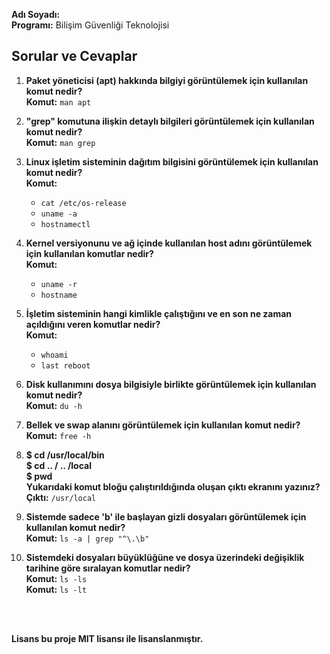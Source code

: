 **Adı Soyadı:**   
**Programı:** Bilişim Güvenliği Teknolojisi  

## Sorular ve Cevaplar

1. **Paket yöneticisi (apt) hakkında bilgiyi görüntülemek için kullanılan komut nedir?**  
   **Komut:** `man apt`

2. **"grep" komutuna ilişkin detaylı bilgileri görüntülemek için kullanılan komut nedir?**  
   **Komut:** `man grep`

3. **Linux işletim sisteminin dağıtım bilgisini görüntülemek için kullanılan komut nedir?**  
   **Komut:** 
   - `cat /etc/os-release`
   - `uname -a`
   - `hostnamectl`

4. **Kernel versiyonunu ve ağ içinde kullanılan host adını görüntülemek için kullanılan komutlar nedir?**  
   **Komut:** 
   - `uname -r`
   - `hostname`

5. **İşletim sisteminin hangi kimlikle çalıştığını ve en son ne zaman açıldığını veren komutlar nedir?**  
   **Komut:** 
   - `whoami`
   - `last reboot`

6. **Disk kullanımını dosya bilgisiyle birlikte görüntülemek için kullanılan komut nedir?**  
   **Komut:** `du -h`

7. **Bellek ve swap alanını görüntülemek için kullanılan komut nedir?**  
   **Komut:** `free -h`
   
8. **$ cd /usr/local/bin**
   <br>
   **$ cd .. / .. /local**
   <br>
   **$ pwd**
   <br>
   **Yukarıdaki komut bloğu çalıştırıldığında oluşan çıktı ekranını yazınız?**
   <br>
   **Çıktı:** `/usr/local`
   
9. **Sistemde sadece 'b' ile başlayan gizli dosyaları görüntülemek için kullanılan komut nedir?**  
  **Komut:** `ls -a | grep "^\.\b"`

10. **Sistemdeki dosyaları büyüklüğüne ve dosya üzerindeki değişiklik tarihine göre sıralayan komutlar nedir?**  
 **Komut:**  `ls -ls`
<br>**Komut:**  `ls -lt`

<br>
<br>

**Lisans bu proje MIT lisansı ile lisanslanmıştır.**
